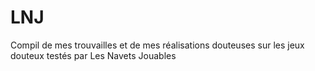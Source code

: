 # LNJ
Compil de mes trouvailles et de mes réalisations douteuses sur les jeux douteux testés par Les Navets Jouables
